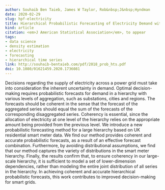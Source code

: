 ```yaml
---
author: Souhaib Ben Taieb, James W Taylor, Rob&nbsp;J&nbsp;Hyndman
date: 2020-02-29
slug: hpf-electricity
title: Hierarchical Probabilistic Forecasting of Electricity Demand with Smart Meter Data
kind: article
citation: <em>J American Statistical Association</em>, to appear
tags:
- data science
- density estimation
- electricity
- forecasting
- hierarchical time series
link: http://souhaib-bentaieb.com/pdf/2018_prob_hts.pdf
doi: 10.1080/01621459.2020.1736081
---
```


Decisions regarding the supply of electricity across a power grid must take into consideration the inherent uncertainty in demand. Optimal decision-making requires probabilistic forecasts for demand in a hierarchy with various levels of aggregation, such as substations, cities and regions. The forecasts should be coherent in the sense that the forecast of the aggregated series should equal the sum of the forecasts of the corresponding disaggregated series. Coherency is essential, since the allocation of electricity at one level of the hierarchy relies on the appropriate amount being provided from the previous level. We introduce a new probabilistic forecasting method for a large hierarchy based on UK residential smart meter data. We find our method provides coherent and accurate probabilistic forecasts, as a result of an effective forecast combination. Furthermore, by avoiding distributional assumptions, we find that our method captures the variety of distributions in the smart meter hierarchy. Finally, the results confirm that, to ensure coherency in our large-scale hierarchy, it is sufficient to model a set of lower-dimension dependencies, rather than modeling the entire joint distribution of all series in the hierarchy. In achieving coherent and accurate hierarchical probabilistic forecasts, this work contributes to improved decision-making for smart grids.

